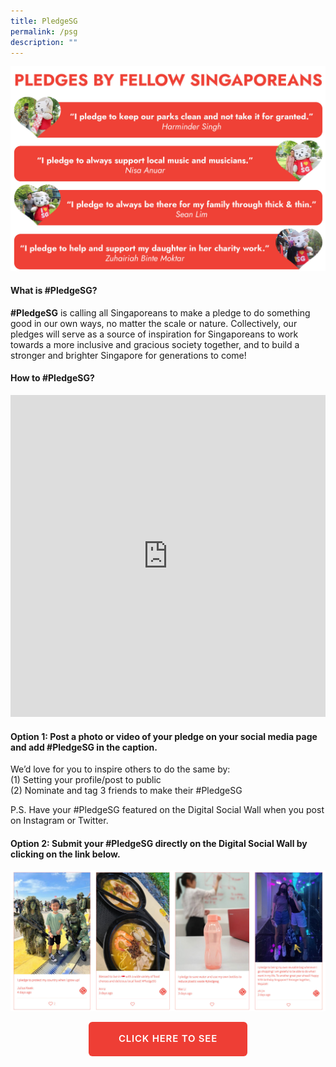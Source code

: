 ```yaml
---
title: PledgeSG
permalink: /psg
description: ""
---
```

![](/images/Pledge-PSG-Image1.jpg)

#### What is #PledgeSG?
**#PledgeSG** is calling all Singaporeans to make a pledge to do something good in our own ways, no matter the scale or nature. Collectively, our pledges will serve as a source of inspiration for Singaporeans to work towards a more inclusive and gracious society together, and to build a stronger and brighter Singapore for generations to come!

#### How to #PledgeSG?
<iframe width="100%" frameborder="0" height="515" src="https://www.youtube.com/embed/IIM0Y1zHmbQ" title="VOTN Instructions" frameborder="0" allowfullscreen></iframe>

#### Option 1: Post a photo or video of your pledge on your social media page and add #PledgeSG in the caption. 

We’d love for you to inspire others to do the same by:<br>
(1)	Setting your profile/post to public<br>
(2)	Nominate and tag 3 friends to make their #PledgeSG<br>

P.S. Have your #PledgeSG featured on the Digital Social Wall when you post on Instagram or Twitter.

#### Option 2: Submit your #PledgeSG directly on the Digital Social Wall by clicking on the link below. 
![](/images/Pledge-PSG-Image3.jpg)

<div style="text-align:center;"><a href="https://pledgesg.ndp.gov.sg/" target="_blank" style="margin:0 auto;
    border-radius: 6px!important;
    background-color: #ee3e35!important;
    color: #fff!important;
    padding: 7px 47px!important;
    font-size: 15px!important;
    letter-spacing: .8px;
    font-weight: 600;
    height: 2.4rem;
    border-color: transparent;box-sizing: content-box;
    -moz-appearance: none;
    -webkit-appearance: none;
    align-items: center;
    border: 1px solid transparent;
    box-shadow: none;
    display: inline-flex;
    line-height: 1.5;
    position: relative;
    vertical-align: top;
    -webkit-touch-callout: none;
    -webkit-user-select: none;
    -moz-user-select: none;
    -ms-user-select: none;
    user-select: none;
    cursor: pointer;
    justify-content: center;
    text-align: center;
    white-space: nowrap;
    text-transform: uppercase!important;
		text-decoration: none;">CLICK HERE TO SEE</a>
	</div>
